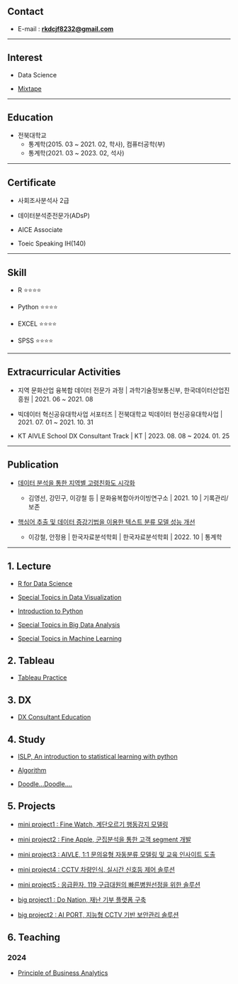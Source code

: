 
## Contact

* E-mail : **rkdcjf8232@gmail.com**

***

## Interest

* Data Science

* [Mixtape](https://soundcloud.com/qfmtzwxyygft/sets/cic-2nd-mixtape-outro)

***

## Education

* 전북대학교
  * 통계학(2015. 03 ~ 2021. 02, 학사), 컴퓨터공학(부)
  * 통계학(2021. 03 ~ 2023. 02, 석사)

***

## Certificate

* 사회조사분석사 2급

* 데이터분석준전문가(ADsP)

* AICE Associate

* Toeic Speaking IH(140)

***

## Skill

* R ⭐⭐⭐⭐

* Python ⭐⭐⭐⭐

* EXCEL  ⭐⭐⭐⭐

* SPSS ⭐⭐⭐⭐


*** 
## Extracurricular Activities

* 지역 문화산업 융복합 데이터 전문가 과정 | 과학기술정보통신부, 한국데이터산업진흥원 | 2021. 06 ~ 2021. 08

* 빅데이터 혁신공유대학사업 서포터즈 | 전북대학교 빅데이터 현신공유대학사업 | 2021. 07. 01 ~ 2021. 10. 31

* KT AIVLE School DX Consultant Track | KT | 2023. 08. 08 ~ 2024. 01. 25

***

## Publication

* [데이터 분석을 통한 지역별 고령친화도 시각화](https://gangcheol.github.io/projects/posts/publications/2021-10-05-P1.html)

	* 김영선, 강민구, 이강철 등  | 문화융복합아카이빙연구소 | 2021. 10 | 기록관리/보존 

* [핵심어 추출 및 데이터 증강기법을 이용한 텍스트 분류 모델 성능 개선](https://gangcheol.github.io/projects/posts/publications/2023-02-22-P2.html)
    
	* 이강철, 안정용 | 한국자료분석학회 | 한국자료분석학회 | 2022. 10 | 통계학
    
***

## 1. Lecture

* [R for Data Science](https://gangcheol.github.io/mysite/posts/Lecture/RFD/%ED%86%B5%EA%B3%84%EB%B6%84%EC%84%9D/2021-06-01-01.%20sampling.html)

* [Special Topics in Data Visualization](https://gangcheol.github.io/mysite/posts/Lecture/STDV/2023-02-24-boxplot,%20histogram.html)

* [Introduction to Python](https://gangcheol.github.io/mysite/posts/Lecture/IP/2023-08-01-01wk.html)

* [Special Topics in Big Data Analysis](https://gangcheol.github.io/mysite/posts/Lecture/STBD/2022-03-08-(1%EC%A3%BC%EC%B0%A8).html)

* [Special Topics in Machine Learning](https://gangcheol.github.io/mysite/posts/Lecture/STML/2022-01-27-Intro.html)

## 2. Tableau

* [Tableau Practice](https://gangcheol.github.io/TI2023/)

## 3. DX

* [DX Consultant Education](https://gangcheol.github.io/mysite2/)

## 4. Study

* [ISLP,  An introduction to statistical learning with python](https://gangcheol.github.io/ISLP2023/)

* [Algorithm](https://gangcheol.github.io/IA2023/)

* [Doodle...Doodle....](https://gangcheol.github.io/b2b/)
## 5. Projects

* [mini project1 : Fine Watch, 계단오르기 행동감지 모델링](https://gangcheol.github.io/projects/posts/mini%20projects/Fine%20Watch/2023-09-20-00%20.%20EDA%20,%20modeling.html)

* [mini project2 : Fine Apple, 군집분석을 통한 고객 segment 개발](https://gangcheol.github.io/projects/posts/mini%20projects/Fine%20Apple/2023-09-26-00.%20EDA.html)

* [mini project3 :  AIVLE, 1:1 문의유형 자동분류 모델링 및 교육 인사이트 도출](https://gangcheol.github.io/projects/posts/mini%20projects/AIVLE/2023-10-16-00.%20%EB%AC%B8%EC%9D%98%20%EC%9C%A0%ED%98%95%20%EC%9E%90%EB%8F%99%EB%B6%84%EB%A5%98%20%EB%AA%A8%EB%8D%B8%EB%A7%81%20%EC%83%9D%EC%84%B1.html)
 
* [mini project4 :  CCTV 차량인식, 실시간 신호등 제어 솔루션](https://gangcheol.github.io/projects/posts/mini%20projects/CCTV%20%EC%B0%A8%EB%9F%89%EC%9D%B8%EC%8B%9D/2023-10-23-00.%20%EC%8B%A4%EC%8B%9C%EA%B0%84%20%EC%8B%A0%ED%98%B8%EB%93%B1%20%EC%A0%9C%EC%96%B4.html)

* [mini project5 : 응급환자, 119 구급대원의 빠른병원선정을 위한 솔루션](https://gangcheol.github.io/projects/posts/mini%20projects/%EB%B3%91%EC%9B%90%EC%84%A0%EC%A0%95%20%EC%86%94%EB%A3%A8%EC%85%98/2023-10-30-00.%20%EB%8D%B0%EC%9D%B4%ED%84%B0%20%EA%B0%80%EC%A0%B8%EC%98%A4%EA%B8%B0.html)

* [big project1 : Do Nation, 재난 기부 플랫폼 구축](https://gangcheol.github.io/projects/posts/big%20projects/Do,%20Nation/2023-11-05-00.%20%EA%B8%B0%ED%9A%8D%EC%84%9C.html)

* [big project2 : AI PORT, 지능형 CCTV 기반 보안관리 솔루션](https://gangcheol.github.io/projects/posts/big%20projects/AI%20PORT/2023-12-28-01.%20model%20train.html)


## 6. Teaching

### 2024

* [Principle of Business Analytics](https://gangcheol.github.io/edu1/)
